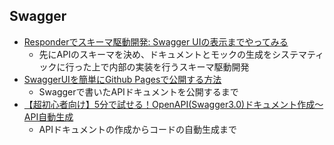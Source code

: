 ## Swagger
  - [Responderでスキーマ駆動開発: Swagger UIの表示までやってみる](https://qiita.com/bee2/items/6ad572a7be053974ab7f)
    - 先にAPIのスキーマを決め、ドキュメントとモックの生成をシステマティックに行った上で内部の実装を行うスキーマ駆動開発
  - [SwaggerUIを簡単にGithub Pagesで公開する方法](https://qiita.com/youdays/items/38f15b90402d097fb13e)
    - Swaggerで書いたAPIドキュメントを公開するまで
  - [【超初心者向け】5分で試せる！OpenAPI(Swagger3.0)ドキュメント作成〜API自動生成](https://qiita.com/se_fy/items/ad05a3c6825bb9612170)
    - APIドキュメントの作成からコードの自動生成まで